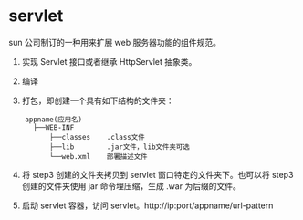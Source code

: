 # servlet

sun 公司制订的一种用来扩展 web 服务器功能的组件规范。

1. 实现 Servlet 接口或者继承 HttpServlet 抽象类。

2. 编译

3. 打包，即创建一个具有如下结构的文件夹：

```
    appname(应用名)
      ├──WEB-INF
          ├──classes    .class文件
          ├──lib        .jar文件，lib文件夹可选
          └──web.xml    部署描述文件
```

4. 将 step3 创建的文件夹拷贝到 servlet 窗口特定的文件夹下。也可以将 step3 创建的文件夹使用 jar 命令埋压缩，生成 .war 为后缀的文件。
 
5. 启动 servlet 容器，访问 servlet。http://ip:port/appname/url-pattern
 